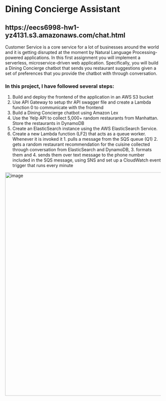 <h1>Dining Concierge Assistant </h1>
<h2>https://eecs6998-hw1-yz4131.s3.amazonaws.com/chat.html</h2>

Customer Service is a core service for a lot of businesses around the world
and it is getting disrupted at the moment by Natural Language Processing-
powered applications. In this first assignment you will implement a
serverless, microservice-driven web application. Specifically, you will
build a Dining Concierge chatbot that sends you restaurant suggestions given
a set of preferences that you provide the chatbot with through conversation.

<h3>In this project, I have followed several steps:</h3>
<ol>
  <li>Build and deploy the frontend of the application in an AWS S3 bucket</li>  
  <li>Use API Gateway to setup thr API swagger file and create a Lambda function 0 to communicate with the frontend</li>
  <li>Build a Dining Concierge chatbot using Amazon Lex</li>
  <li>Use the Yelp API to collect 5,000+ random restaurants from Manhattan. Store the restaurants in DynamoDB </li>
  <li>Create an ElasticSearch instance using the AWS ElasticSearch Service.</li> 
  <li>Create a new Lambda function (LF2) that acts as a queue worker. Whenever it is invoked it 1. pulls a message from the SQS queue (Q1) 2. gets a random restaurant recommendation for the cuisine collected through conversation from ElasticSearch and DynamoDB, 3. formats them and 4. sends them over text message to the phone number included in the SQS message, using SNS and set up a CloudWatch event trigger that runs every minute </li>  
</ol>



<img width="721" alt="image" src="https://user-images.githubusercontent.com/90934485/155042098-5b2e4848-30cf-48be-9fdc-c57e1dae9716.png">
